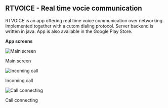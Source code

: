 ## RTVOICE - Real time vocie communication

RTVOICE is an app offering real time voice communication over networking. Implemented together with a cutom dialing protocol.
Server backend is written in java. App is also available in the Google Play Store.

**App screens**

![Main screen](https://github.com/rctl/rtvoice/raw/master/docs/main.png)

Main screen

![Incoming call](https://github.com/rctl/rtvoice/raw/master/docs/incoming.png)

Incoming call

![Call connecting](https://github.com/rctl/rtvoice/raw/master/docs/call.png)

Call connecting

